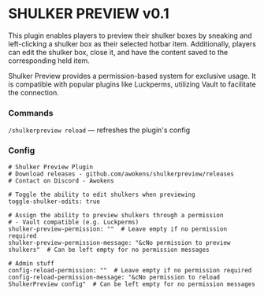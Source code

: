 # SHULKER PREVIEW v0.1

This plugin enables players to preview their shulker boxes by  sneaking and left-clicking a shulker box as their selected hotbar item. Additionally, players can edit the shulker box, close it, and have the content saved to the corresponding held item.

Shulker Preview provides a permission-based system for exclusive usage. It is compatible with  popular plugins like  Luckperms, utilizing Vault to facilitate the connection.

### Commands
``
/shulkerpreview reload
`` — refreshes the plugin's config

### Config

```access transformers
# Shulker Preview Plugin
# Download releases - github.com/awokens/shulkerpreview/releases
# Contact on Discord - Awokens

# Toggle the ability to edit shulkers when previewing
toggle-shulker-edits: true

# Assign the ability to preview shulkers through a permission
# - Vault compatible (e.g. Luckperms)
shulker-preview-permission: ""  # Leave empty if no permission required
shulker-preview-permission-message: "&cNo permission to preview shulkers"  # Can be left empty for no permission messages

# Admin stuff
config-reload-permission: ""  # Leave empty if no permission required
config-reload-permission-message: "&cNo permission to reload ShulkerPreview config"  # Can be left empty for no permission messages
```
